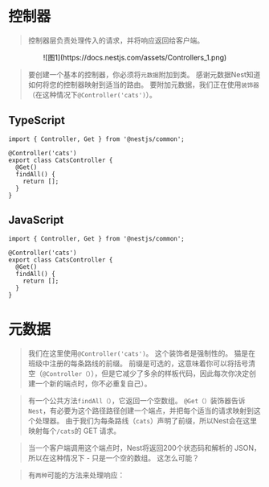 # 控制器

> 控制器层负责处理传入的请求，并将响应返回给客户端。

<center>![图1](https://docs.nestjs.com/assets/Controllers_1.png)</center>

> 要创建一个基本的控制器，你必须将`元数据`附加到类。 感谢元数据Nest知道如何将您的控制器映射到适当的路由。 要附加元数据，我们正在使用`装饰器`（在这种情况下`@Controller('cats')`）。

## TypeScript

```
import { Controller, Get } from '@nestjs/common';

@Controller('cats')
export class CatsController {
  @Get()
  findAll() {
    return [];
  }
}
```

## JavaScript

```
import { Controller, Get } from '@nestjs/common';

@Controller('cats')
export class CatsController {
  @Get()
  findAll() {
    return [];
  }
}
```

# 元数据

> 我们在这里使用`@Controller('cats')`。 这个装饰者是强制性的。 猫是在班级中注册的每条路线的前缀。 前缀是可选的，这意味着你可以将括号清空（`@Controller（）`），但是它减少了多余的样板代码，因此每次你决定创建一个新的端点时，你不必重复自己）。

> 有一个公共方法`findAll（）`，它返回一个空数组。 `@Get（）`装饰器告诉 `Nest`，有必要为这个路径路径创建一个端点，并把每个适当的请求映射到这个处理器。 由于我们为每条路线（`cats`）声明了前缀，所以Nest会在这里映射每个`/cats`的 GET 请求。

> 当一个客户端调用这个端点时，Nest将返回200个状态码和解析的 JSON，所以在这种情况下 - 只是一个空的数组。 这怎么可能？

> 有`两种`可能的方法来处理响应：